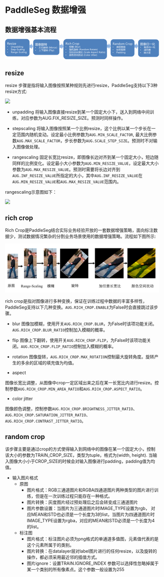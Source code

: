 # PaddleSeg 数据增强


## 数据增强基本流程

![](imgs/data_aug_flow.png)

## resize  

resize 步骤是指将输入图像按照某种规则先进行resize，PaddleSeg支持以下3种resize方式:

![](imgs/aug_method.png)

- unpadding
将输入图像直接resize到某一个固定大小下，送入到网络中间训练，对应参数为AUG.FIX_RESIZE_SIZE。预测时同样操作。

- stepscaling
将输入图像按照某一个比例resize，这个比例以某一个步长在一定范围内随机变动。设定最小比例参数为`AUG.MIN_SCALE_FACTOR`, 最大比例参数`AUG.MAX_SCALE_FACTOR`，步长参数为`AUG.SCALE_STEP_SIZE`。预测时不对输入图像做处理。

- rangescaling
固定长宽比resize，即图像长边对齐到某一个固定大小，短边随同样的比例变化。设定最小大小参数为`AUG.MIN_RESIZE_VALUE`，设定最大大小参数为`AUG.MAX_RESIZE_VALUE`。预测时需要将长边对齐到`AUG.INF_RESIZE_VALUE`所指定的大小，其中`AUG.INF_RESIZE_VALUE`在`AUG.MIN_RESIZE_VALUE`和`AUG.MAX_RESIZE_VALUE`范围内。

rangescaling示意图如下：

![](imgs/rangescale.png)

## rich crop  

Rich Crop是PaddleSeg结合实际业务经验开放的一套数据增强策略，面向标注数据少，测试数据情况繁杂的分割业务场景使用的数据增强策略。流程如下图所示:

![RichCrop示意图](imgs/data_aug_example.png)

rich crop是指对图像进行多种变换，保证在训练过程中数据的丰富多样性，PaddleSeg支持以下几种变换。`AUG.RICH_CROP.ENABLE`为False时会直接跳过该步骤。

- blur
图像加模糊，使用开关`AUG.RICH_CROP.BLUR`，为False时该项功能关闭。`AUG.RICH_CROP.BLUR_RATIO`控制加入模糊的概率。

- flip
图像上下翻转，使用开关`AUG.RICH_CROP.FLIP`，为False时该项功能关闭。`AUG.RICH_CROP.FLIP_RATIO`控制加入模糊的概率。

- rotation
图像旋转，`AUG.RICH_CROP.MAX_ROTATION`控制最大旋转角度。旋转产生的多余的区域的填充值为均值。

- aspect

图像长宽比调整，从图像中crop一定区域出来之后在某一长宽比内进行resize。控制参数`AUG.RICH_CROP.MIN_AREA_RATIO`和`AUG.RICH_CROP.ASPECT_RATIO`。

- color jitter

图像颜色调整，控制参数`AUG.RICH_CROP.BRIGHTNESS_JITTER_RATIO`、`AUG.RICH_CROP.SATURATION_JITTER_RATIO`、`AUG.RICH_CROP.CONTRAST_JITTER_RATIO`。

## random crop  

该步骤主要是通过crop的方式使得输入到网络中的图像在某一个固定大小，控制该大小的参数为TRAIN_CROP_SIZE，类型为tuple，格式为(width, height). 当输入图像大小小于CROP_SIZE的时候会对输入图像进行padding，padding值为均值。

- 输入图片格式
    - 原图
        - 图片格式：RGB三通道图片和RGBA四通道图片两种类型的图片进行训练，但是在一次训练过程只能存在一种格式。
        - 图片转换：灰度图片经过预处理后之后会转变成三通道图片
        - 图片参数设置：当图片为三通道图片时IMAGE_TYPE设置为rgb， 对应MEAN和STD也必须是一个长度为3的list，当图片为四通道图片时IMAGE_TYPE设置为rgba，对应的MEAN和STD必须是一个长度为4的list。
    - 标注图
        - 图片格式：标注图片必须为png格式的单通道多值图，元素值代表的是这个元素所属于的类别。
        - 图片转换：在datalayer层对label图片进行的任何resize，以及旋转的操作，都必须采用最近邻的插值方式。
        - 图片ignore：设置TRAIN.IGNORE_INDEX 参数可以选择性忽略掉属于某一个类别的所有像素点。这个参数一般设置为255
